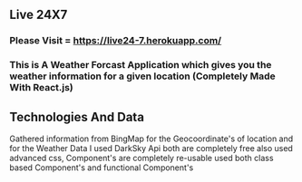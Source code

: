## Live 24X7
### Please Visit = https://live24-7.herokuapp.com/ 
### This is A Weather Forcast Application which gives you the weather information for a given location (Completely Made With React.js)

## Technologies And Data
Gathered information from BingMap for the Geocoordinate's of location and for the Weather Data I used DarkSky Api both are completely free also used advanced css, Component's are completely re-usable used both class based Component's and functional Component's
